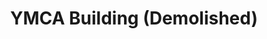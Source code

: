 ---
categories: []
events: []
lat: '35.784625'
layout: post
lng: '-78.66561'
order: 29
permalink: places/ymca-building-demolished/
place: ymca-building-demolished
title: YMCA Building (Demolished)

---